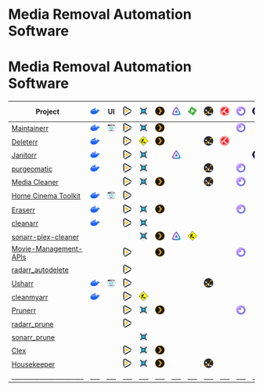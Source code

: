# Media Removal Automation Software
# Media Removal Automation Software
| Project                                                                 | ![docker](assets/docker.svg) | UI                           | ![radarr](assets/radarr.svg) | ![sonarr](assets/sonarr.svg)             | ![plex](assets/plex.svg) | ![jellyfin](assets/jellyfin.svg) | ![emby](assets/emby.svg)                 | ![tautulli](assets/tautulli.svg) | ![trakt](assets/trakt.svg) | ![overseerr](assets/overseerr.svg) | ![jellyseerr](assets/jellyseerr.svg) | ![qbittorrent](assets/qbittorrent.svg)   | ![transmission](assets/transmission.svg) | Role                                                                  | Saltbox Compose | 🏳 |
|-------------------------------------------------------------------------|------------------------------|------------------------------|------------------------------|------------------------------------------|--------------------------|----------------------------------|------------------------------------------|----------------------------------|----------------------------|------------------------------------|--------------------------------------|------------------------------------------|------------------------------------------|-----------------------------------------------------------------------|-----------------|----|
| [Maintainerr](https://github.com/jorenn92/Maintainerr)                  | ![docker](assets/docker.svg) | ![web-ui](assets/web-ui.svg) | ![radarr](assets/radarr.svg) | ![sonarr](assets/sonarr.svg)             | ![plex](assets/plex.svg) |                                  |                                          |                                  |                            | ![overseerr](assets/overseerr.svg) |                                      |                                          |                                          | [🔗](https://github.com/saltyorg/Sandpit/tree/main/roles/maintainerr) |                 |    |
| [Deleterr](https://github.com/rfsbraz/deleterr)                         | ![docker](assets/docker.svg) |                              | ![radarr](assets/radarr.svg) | ![construction](assets/construction.svg) | ![plex](assets/plex.svg) |                                  |                                          | ![tautulli](assets/tautulli.svg) | ![trakt](assets/trakt.svg) |                                    |                                      |                                          |                                          |                                                                       |                 | 🆕 |
| [Janitorr](https://github.com/Schaka/janitorr)                          | ![docker](assets/docker.svg) |                              | ![radarr](assets/radarr.svg) | ![sonarr](assets/sonarr.svg)             |                          | ![jellyfin](assets/jellyfin.svg) |                                          |                                  |                            |                                    | ![jellyseerr](assets/jellyseerr.svg) | ![construction](assets/construction.svg) | ![construction](assets/construction.svg) |                                                                       |                 | 🆕 |
| [purgeomatic](https://github.com/ASK-ME-ABOUT-LOOM/purgeomatic)         | ![docker](assets/docker.svg) |                              | ![radarr](assets/radarr.svg) | ![sonarr](assets/sonarr.svg)             |                          |                                  |                                          | ![tautulli](assets/tautulli.svg) |                            | ![overseerr](assets/overseerr.svg) |                                      |                                          |                                          |                                                                       |                 | 🆕 |
| [Media Cleaner](https://github.com/Supergamer1337/media-cleaner)        |                              |                              | ![radarr](assets/radarr.svg) | ![sonarr](assets/sonarr.svg)             | ![plex](assets/plex.svg) |                                  |                                          | ![tautulli](assets/tautulli.svg) |                            | ![overseerr](assets/overseerr.svg) |                                      |                                          |                                          |                                                                       |                 |    |
| [Home Cinema Toolkit](https://github.com/luluhoc/home-cinema-toolkit)   | ![docker](assets/docker.svg) | ![web-ui](assets/web-ui.svg) | ![radarr](assets/radarr.svg) |                                          |                          |                                  |                                          |                                  |                            |                                    |                                      |                                          |                                          |                                                                       |                 | 🗃 |
| [Eraserr](https://github.com/everettsouthwick/Eraserr)                  | ![docker](assets/docker.svg) |                              | ![radarr](assets/radarr.svg) | ![sonarr](assets/sonarr.svg)             | ![plex](assets/plex.svg) |                                  |                                          |                                  |                            | ![overseerr](assets/overseerr.svg) |                                      |                                          |                                          |                                                                       |                 | 🆕 |
| [cleanarr](https://github.com/hrenard/cleanarr)                         | ![docker](assets/docker.svg) |                              | ![radarr](assets/radarr.svg) | ![sonarr](assets/sonarr.svg)             |                          |                                  |                                          |                                  |                            |                                    |                                      |                                          |                                          |                                                                       |                 |    |
| [sonarr-plex-cleaner](https://github.com/antifuchs/sonarr-plex-cleaner) |                              |                              |                              | ![sonarr](assets/sonarr.svg)             | ![plex](assets/plex.svg) | ![jellyfin](assets/jellyfin.svg) | ![construction](assets/construction.svg) |                                  |                            |                                    |                                      |                                          |                                          |                                                                       |                 |    |
| [Movie-Management-APIs](https://github.com/Shadow229/Server-API-Calls)  |                              |                              | ![radarr](assets/radarr.svg) |                                          | ![plex](assets/plex.svg) |                                  |                                          |                                  |                            | ![overseerr](assets/overseerr.svg) |                                      |                                          |                                          |                                                                       |                 |    |
| [radarr_autodelete](https://github.com/JCSynthTux/radarr_autodelete)    |                              |                              | ![radarr](assets/radarr.svg) |                                          |                          |                                  |                                          |                                  |                            |                                    |                                      |                                          |                                          |                                                                       |                 | 🗃 |
| [Usharr](https://github.com/nicholasodonnell/usharr)                    | ![docker](assets/docker.svg) | ![web-ui](assets/web-ui.svg) | ![radarr](assets/radarr.svg) |                                          |                          |                                  |                                          | ![tautulli](assets/tautulli.svg) |                            |                                    |                                      |                                          |                                          |                                                                       |                 | 🆕 |
| [cleanmyarr](https://github.com/navilg/cleanmyarr)                      | ![docker](assets/docker.svg) |                              | ![radarr](assets/radarr.svg) | ![construction](assets/construction.svg) |                          |                                  |                                          |                                  |                            |                                    |                                      |                                          |                                          |                                                                       |                 |    |
| [Prunerr](https://github.com/JakeLunn/prunerr)                          |                              |                              | ![radarr](assets/radarr.svg) | ![sonarr](assets/sonarr.svg)             | ![plex](assets/plex.svg) |                                  |                                          |                                  |                            | ![overseerr](assets/overseerr.svg) |                                      |                                          |                                          |                                                                       |                 | 🆕 |
| [radarr_prune](https://github.com/marc0janssen/radarr_prune)            |                              |                              | ![radarr](assets/radarr.svg) |                                          |                          |                                  |                                          |                                  |                            |                                    |                                      |                                          |                                          |                                                                       |                 | 🆕 |
| [sonarr_prune](https://github.com/marc0janssen/sonarr_prune)            |                              |                              |                              | ![sonarr](assets/sonarr.svg)             |                          |                                  |                                          |                                  |                            |                                    |                                      |                                          |                                          |                                                                       |                 | 🆕 |
| [Clex](https://github.com/NCRoxas/clex)                                 |                              |                              | ![radarr](assets/radarr.svg) | ![sonarr](assets/sonarr.svg)             | ![plex](assets/plex.svg) |                                  |                                          |                                  |                            |                                    |                                      |                                          |                                          |                                                                       |                 |    |
| [Housekeeper](https://github.com/mattburchett/Housekeeper)              |                              |                              | ![radarr](assets/radarr.svg) | ![sonarr](assets/sonarr.svg)             | ![plex](assets/plex.svg) |                                  |                                          | ![tautulli](assets/tautulli.svg) |                            |                                    |                                      |                                          |                                          |                                                                       |                 |    |
| _______________________                                                 | ___                          | ___                          | ___                          | ___                                      | ___                      | ___                              | ___                                      | ___                              | ___                        | ___                                | ___                                  | ___                                      | ___                                      |                                                                       |                 |    |